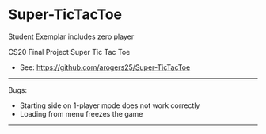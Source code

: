 # Super-TicTacToe
Student Exemplar includes zero player

CS20 Final Project Super Tic Tac Toe 
- See: https://github.com/arogers25/Super-TicTacToe

---

Bugs: 
- Starting side on 1-player mode does not work correctly
- Loading from menu freezes the game

---
